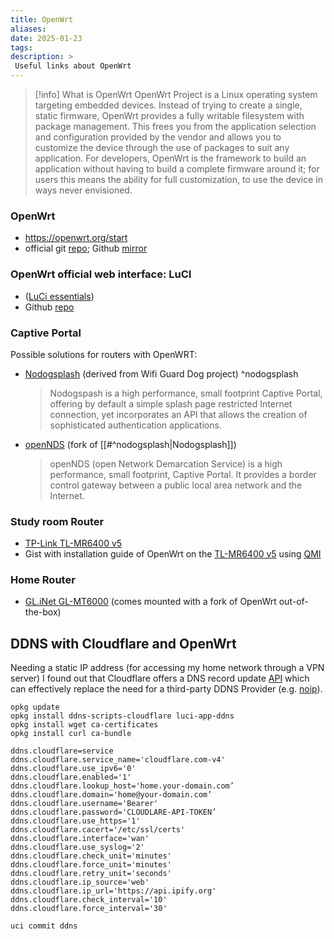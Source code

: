 ```yaml
---
title: OpenWrt
aliases: 
date: 2025-01-23
tags: 
description: > 
 Useful links about OpenWrt
---
```


>[!info] What is OpenWrt
> OpenWrt Project is a Linux operating system targeting embedded devices. Instead of trying to create a single, static firmware, OpenWrt provides a fully writable filesystem with package management. This frees you from the application selection and configuration provided by the vendor and allows you to customize the device through the use of packages to suit any application. For developers, OpenWrt is the framework to build an application without having to build a complete firmware around it; for users this means the ability for full customization, to use the device in ways never envisioned.
###  OpenWrt

- https://openwrt.org/start
- official git [repo](https://git.openwrt.org/openwrt/openwrt.git); Github [mirror](https://github.com/openwrt/openwrt)

### OpenWrt official web interface: LuCI
- ([LuCi essentials](https://openwrt.org/docs/guide-user/luci/luci.essentials))
- Github [repo](https://github.com/openwrt/luci)
### Captive Portal

Possible solutions for routers with OpenWRT:
- [Nodogsplash](https://nodogsplashdocs.readthedocs.io/en/stable/index.html) (derived from Wifi Guard Dog project) ^nodogsplash
  > Nodogspash is a high performance, small footprint Captive Portal, offering by default a simple splash page restricted Internet connection, yet incorporates an API that allows the creation of sophisticated authentication applications.

- [openNDS](https://opennds.readthedocs.io/en/stable/) (fork of [[#^nodogsplash|Nodogsplash]])
  > openNDS (open Network Demarcation Service) is a high performance, small footprint, Captive Portal. It provides a border control gateway between a public local area network and the Internet.
  
### Study room Router
- [TP-Link TL-MR6400 v5](https://openwrt.org/toh/tp-link/tl-mr6400_v5)
- Gist with installation guide of OpenWrt on the [TL-MR6400 v5](https://gist.github.com/fbett/8dc22b482eede8a9828eaacc51a4447a) using [QMI](https://search.brave.com/search?q=qmi+protocol+cellular&source=desktop&conversation=70c595d2721cc8923e340b&summary=1)
### Home Router
- [GL.iNet GL-MT6000](https://openwrt.org/toh/gl.inet/gl-mt6000) (comes mounted with a fork of OpenWrt out-of-the-box)

## DDNS with Cloudflare and OpenWrt

Needing a static IP address (for accessing my home network through a VPN server) I found out that Cloudflare offers a DNS record update [API](https://developers.cloudflare.com/api/resources/dns/subresources/records/methods/update/) which can effectively replace the need for a third-party DDNS Provider (e.g. [noip](https://www.noip.com/)). 

```
opkg update
opkg install ddns-scripts-cloudflare luci-app-ddns
opkg install wget ca-certificates
opkg install curl ca-bundle
```

```
ddns.cloudflare=service
ddns.cloudflare.service_name='cloudflare.com-v4'
ddns.cloudflare.use_ipv6='0'
ddns.cloudflare.enabled='1'
ddns.cloudflare.lookup_host='home.your-domain.com’
ddns.cloudflare.domain='home@your-domain.com’
ddns.cloudflare.username='Bearer'
ddns.cloudflare.password='CLOUDLARE-API-TOKEN’
ddns.cloudflare.use_https='1'
ddns.cloudflare.cacert='/etc/ssl/certs'
ddns.cloudflare.interface='wan'
ddns.cloudflare.use_syslog='2'
ddns.cloudflare.check_unit='minutes'
ddns.cloudflare.force_unit='minutes'
ddns.cloudflare.retry_unit='seconds'
ddns.cloudflare.ip_source='web'
ddns.cloudflare.ip_url='https://api.ipify.org'
ddns.cloudflare.check_interval='10'
ddns.cloudflare.force_interval='30'

uci commit ddns
```
